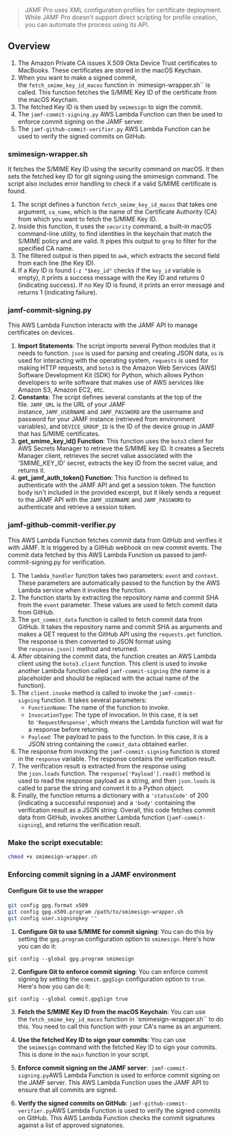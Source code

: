 > JAMF Pro uses XML configuration profiles for certificate deployment. While JAMF Pro doesn't support direct scripting for profile creation, you can automate the process using its API.

## Overview

1. The Amazon Private CA issues X.509 Okta Device Trust certificates to MacBooks. These certificates are stored in the macOS Keychain.
2. When you want to make a signed commit, the `fetch_smime_key_id_macos` function in `mimesign-wrapper.sh`` is called. This function fetches the S/MIME Key ID of the certificate from the macOS Keychain.
3. The fetched Key ID is then used by `smimesign` to sign the commit. 
4. The `jamf-commit-signing.py` AWS Lambda Function can then be used to enforce commit signing on the JAMF server.
5. The `jamf-github-commit-verifier.py` AWS Lambda Function can be used to verify the signed commits on GitHub.


### smimesign-wrapper.sh
It fetches the S/MIME Key ID using the security command on macOS. It then sets the fetched key ID for git signing using the smimesign command. The script also includes error handling to check if a valid S/MIME certificate is found. 

1. The script defines a function `fetch_smime_key_id_macos` that takes one argument, `ca_name`, which is the name of the Certificate Authority (CA) from which you want to fetch the S/MIME Key ID.
2. Inside this function, it uses the `security` command, a built-in macOS command-line utility, to find identities in the keychain that match the S/MIME policy and are valid. It pipes this output to `grep` to filter for the specified CA name.
3. The filtered output is then piped to `awk`, which extracts the second field from each line (the Key ID).
4. If a Key ID is found (`-z "$key_id"` checks if the `key_id` variable is empty), it prints a success message with the Key ID and returns 0 (indicating success). If no Key ID is found, it prints an error message and returns 1 (indicating failure).


### jamf-commit-signing.py
This AWS Lambda Function interacts with the JAMF API to manage certificates on devices. 

1. **Import Statements**: The script imports several Python modules that it needs to function. `json` is used for parsing and creating JSON data, `os` is used for interacting with the operating system, `requests` is used for making HTTP requests, and `boto3` is the Amazon Web Services (AWS) Software Development Kit (SDK) for Python, which allows Python developers to write software that makes use of AWS services like Amazon S3, Amazon EC2, etc.
2. **Constants**: The script defines several constants at the top of the file. `JAMF_URL` is the URL of your JAMF instance, `JAMF_USERNAME` and `JAMF_PASSWORD` are the username and password for your JAMF instance (retrieved from environment variables), and `DEVICE_GROUP_ID` is the ID of the device group in JAMF that has S/MIME certificates.
3. **get_smime_key_id() Function**: This function uses the `boto3` client for AWS Secrets Manager to retrieve the S/MIME key ID. It creates a Secrets Manager client, retrieves the secret value associated with the 'SMIME_KEY_ID' secret, extracts the key ID from the secret value, and returns it.
4. **get_jamf_auth_token() Function**: This function is defined to authenticate with the JAMF API and get a session token. The function body isn't included in the provided excerpt, but it likely sends a request to the JAMF API with the `JAMF_USERNAME` and `JAMF_PASSWORD` to authenticate and retrieve a session token.


### jamf-github-commit-verifier.py
This AWS Lambda Function fetches commit data from GitHub and verifies it with JAMF. It is triggered by a GitHub webhook on new commit events. The commit data fetched by this AWS Lambda Function us passed to jamf-commit-signing.py for verification.

1. The `lambda_handler` function takes two parameters: `event` and `context`. These parameters are automatically passed to the function by the AWS Lambda service when it invokes the function.
2. The function starts by extracting the repository name and commit SHA from the `event` parameter. These values are used to fetch commit data from GitHub.
3. The `get_commit_data` function is called to fetch commit data from GitHub. It takes the repository name and commit SHA as arguments and makes a GET request to the GitHub API using the `requests.get` function. The response is then converted to JSON format using the `response.json()` method and returned.
4. After obtaining the commit data, the function creates an AWS Lambda client using the `boto3.client` function. This client is used to invoke another Lambda function called `jamf-commit-signing` (the name is a placeholder and should be replaced with the actual name of the function).
5. The `client.invoke` method is called to invoke the `jamf-commit-signing` function. It takes several parameters:
    - `FunctionName`: The name of the function to invoke.
    - `InvocationType`: The type of invocation. In this case, it is set to `'RequestResponse'`, which means the Lambda function will wait for a response before returning.
    - `Payload`: The payload to pass to the function. In this case, it is a JSON string containing the `commit_data` obtained earlier.
6. The response from invoking the `jamf-commit-signing` function is stored in the `response` variable. The response contains the verification result.
7. The verification result is extracted from the response using the `json.loads` function. The `response['Payload'].read()` method is used to read the response payload as a string, and then `json.loads` is called to parse the string and convert it to a Python object.
8. Finally, the function returns a dictionary with a `'statusCode'` of 200 (indicating a successful response) and a `'body'` containing the verification result as a JSON string.
Overall, this code fetches commit data from GitHub, invokes another Lambda function (`jamf-commit-signing`), and returns the verification result.


### Make the script executable:

```bash
chmod +x smimesign-wrapper.sh
```

### Enforcing commit signing in a JAMF environment

#### Configure Git to use the wrapper

```bash
git config gpg.format x509
git config gpg.x509.program /path/to/smimesign-wrapper.sh
git config user.signingkey ""
```

1. **Configure Git to use S/MIME for commit signing**: You can do this by setting the `gpg.program` configuration option to `smimesign`. Here's how you can do it:

`git config --global gpg.program smimesign`

2. **Configure Git to enforce commit signing**: You can enforce commit signing by setting the `commit.gpgSign` configuration option to `true`. Here's how you can do it:

`git config --global commit.gpgSign true`

3. **Fetch the S/MIME Key ID from the macOS Keychain**: You can use the `fetch_smime_key_id_macos` function in `smimesign-wrapper.sh`` to do this. You need to call this function with your CA's name as an argument.

4. **Use the fetched Key ID to sign your commits**: You can use the `smimesign` command with the fetched Key ID to sign your commits. This is done in the `main` function in your script.

5. **Enforce commit signing on the JAMF server**:  `jamf-commit-signing.py`AWS Lambda Function is used to enforce commit signing on the JAMF server. This AWS Lambda Function uses the JAMF API to ensure that all commits are signed.

6. **Verify the signed commits on GitHub**: `jamf-github-commit-verifier.py`AWS Lambda Function is used to verify the signed commits on GitHub. This AWS Lambda Function checks the commit signatures against a list of approved signatories.
